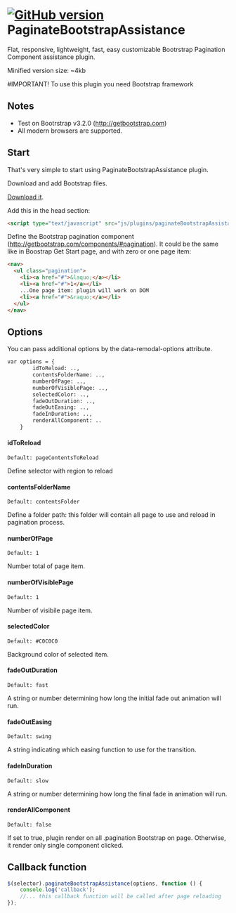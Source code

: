 [![GitHub version](https://badge.fury.io/gh/fimperato%2FPaginateBootstrapAssistancePlugin.svg)](http://badge.fury.io/gh/fimperato%2FPaginateBootstrapAssistancePlugin)
PaginateBootstrapAssistance
=======
Flat, responsive, lightweight, fast, easy customizable Bootrstrap Pagination Component assistance plugin.

Minified version size: ~4kb

#IMPORTANT!
To use this plugin you need Bootstrap framework

## Notes

* Test on Bootrstrap v3.2.0 (http://getbootstrap.com)
* All modern browsers are supported.


## Start

That's very simple to start using PaginateBootstrapAssistance plugin.

Download and add Bootstrap files.

[Download it](https://github.com/fimperato/PaginateBootstrapAssistance/archive/master.zip). 

Add this in the head section:
```html
<script type="text/javascript" src="js/plugins/paginateBootstrapAssistance.js"></script>
```

Define the Bootstrap pagination component (http://getbootstrap.com/components/#pagination). It could be the same like in Boostrap Get Start page, and with zero or one page item:
```html
<nav>
  <ul class="pagination">
    <li><a href="#">&laquo;</a></li>
    <li><a href="#">1</a></li>
	...One page item: plugin will work on DOM 
    <li><a href="#">&raquo;</a></li>
  </ul>
</nav>
```



## Options

You can pass additional options by the data-remodal-options attribute.
```html
var options = { 
		idToReload: ..,
		contentsFolderName: ..,
		numberOfPage: ..,
		numberOfVisiblePage: ..,
		selectedColor: ..,
		fadeOutDuration: ..,
		fadeOutEasing: ..,
		fadeInDuration: ..,
		renderAllComponent: ..
	}
```

#### idToReload
`Default: pageContentsToReload`

Define selector with region to reload

#### contentsFolderName
`Default: contentsFolder`

Define a folder path: this folder will contain all page to use and reload in pagination process.

#### numberOfPage
`Default: 1`

Number total of page item.

#### numberOfVisiblePage
`Default: 1`

Number of visibile page item.

#### selectedColor
`Default: #C0C0C0`

Background color of selected item.

#### fadeOutDuration
`Default: fast`

A string or number determining how long the initial fade out animation will run.

#### fadeOutEasing
`Default: swing`

A string indicating which easing function to use for the transition.

#### fadeInDuration
`Default: slow`

A string or number determining how long the final fade in animation will run.

#### renderAllComponent
`Default: false`

If set to true, plugin render on all .pagination Bootstrap on page. Otherwise, it render only single component clicked.

## Callback function

```js
$(selector).paginateBootstrapAssistance(options, function () {
    console.log('callback');
	//... this callback function will be called after page reloading
});
```

